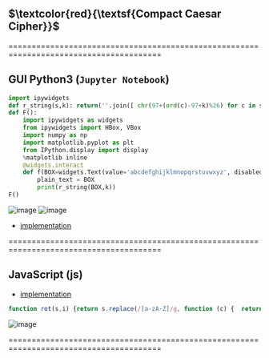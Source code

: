 ## $\textcolor{red}{\textsf{Compact Caesar Cipher}}$
=======================================================================================

## GUI Python3 (`Jupyter Notebook`)
```py
import ipywidgets
def r_string(s,k): return(''.join([ chr(97+(ord(c)-97+k)%26) for c in s ]))
def F():
    import ipywidgets as widgets
    from ipywidgets import HBox, VBox
    import numpy as np
    import matplotlib.pyplot as plt
    from IPython.display import display
    %matplotlib inline
    @widgets.interact
    def f(BOX=widgets.Text(value='abcdefghijklmnopqrstuvwxyz', disabled=False),k=range(0,26)):
        plain_text = BOX
        print(r_string(BOX,k))
F()
```
![image](https://github.com/loneicewolf/Compact-Caesar-Cipher/assets/68499986/a49fbf22-f3dc-4ba5-ac32-21b941ebddb1)
![image](https://github.com/loneicewolf/Compact-Caesar-Cipher/assets/68499986/5002bf53-1a3f-4f93-ad13-9cb78992fe3b)
- [implementation](https://github.com/loneicewolf/ciphers-python/blob/main/Caesar_Cipher.py)



=======================================================================================
## JavaScript (js)
- [implementation](http://stackoverflow.com/a/617685/987044)
```js
function rot(s,i) {return s.replace(/[a-zA-Z]/g, function (c) {  return String.fromCharCode((c <= 'Z' ? 90 : 122) >= (c = c.charCodeAt(0) + i) ? c : c - 26); });}
```
![image](https://github.com/loneicewolf/Compact-Caesar-Cipher/assets/68499986/b6a61be9-efd5-477b-aab7-0742c4f41d4e)

=======================================================================================

